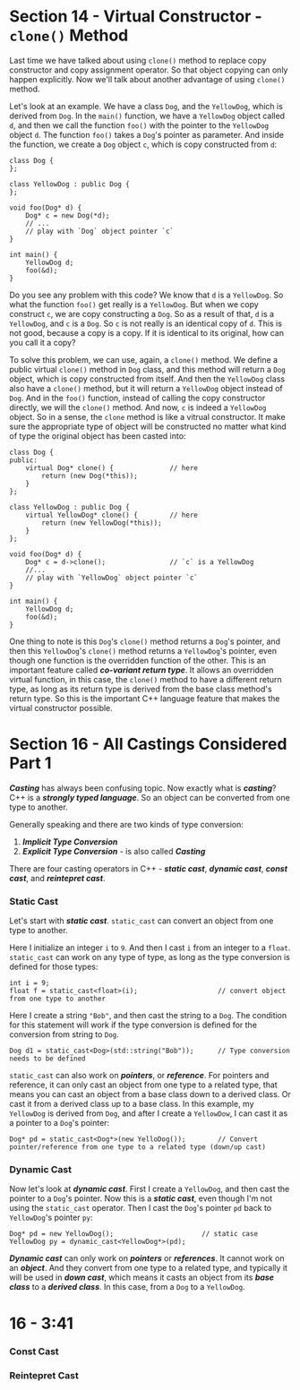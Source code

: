 # Section 14 - Virtual Constructor - `clone()` Method
Last time we have talked about using `clone()` method to replace copy constructor and copy assignment operator. So that object copying can only happen explicitly. Now we'll talk about another advantage of using `clone()` method. 

Let's look at an example. We have a class `Dog`, and the `YellowDog`, which is derived from `Dog`. In the `main()` function, we have a `YellowDog` object called `d`, and then we call the function `foo()` with the pointer to the `YellowDog` object `d`. The function `foo()` takes a `Dog`'s pointer as parameter. And inside the function, we create a `Dog` object `c`, which is copy constructed from `d`:
```
class Dog {
};

class YellowDog : public Dog {
};

void foo(Dog* d) {
    Dog* c = new Dog(*d);
    // ...
    // play with `Dog` object pointer `c`
}

int main() {
    YellowDog d;
    foo(&d);
}
```
Do you see any problem with this code? We know that `d` is a `YellowDog`. So what the function `foo()` get really is a `YellowDog`. But when we copy construct `c`, we are copy constructing a `Dog`. So as a result of that, `d` is a `YellowDog`, and `c` is a `Dog`. So `c` is not really is an identical copy of `d`. This is not good, because a copy is a copy. If it is identical to its original, how can you call it a copy?

To solve this problem, we can use, again, a `clone()` method. We define a public virtual `clone()` method in `Dog` class, and this method will return a `Dog` object, which is copy constructed from itself. And then the `YellowDog` class also have a `clone()` method, but it will return a `YellowDog` object instead of `Dog`. And in the `foo()` function, instead of calling the copy constructor directly, we will the `clone()` method. And now, `c` is indeed a `YellowDog` object. So in a sense, the `clone` method is like a vitrual constructor. It make sure the appropriate type of object will be constructed no matter what kind of type the original object has been casted into:
```
class Dog {
public:
    virtual Dog* clone() {              // here
        return (new Dog(*this));
    }
};

class YellowDog : public Dog {
    virtual YellowDog* clone() {        // here
        return (new YellowDog(*this));
    }
};

void foo(Dog* d) {
    Dog* c = d->clone();                // `c` is a YellowDog
    //...
    // play with `YellowDog` object pointer `c`
}

int main() {
    YellowDog d;
    foo(&d);
}
```
One thing to note is this `Dog`'s `clone()` method returns a `Dog`'s pointer, and then this `YellowDog`'s `clone()` method returns a `YellowDog`'s pointer, even though one function is the overridden function of the other. This is an important feature called ***co-variant return type***. It allows an overridden virtual function, in this case, the `clone()` method to have a different return type, as long as its return type is derived from the base class method's return type. So this is the important C++ language feature that makes the virtual constructor possible.




# Section 16 - All Castings Considered Part 1
***Casting*** has always been confusing topic. Now exactly what is ***casting***? C++ is a ***strongly typed language***. So an object can be converted from one type to another. 

Generally speaking and there are two kinds of type conversion:
1. ***Implicit Type Conversion***
2. ***Explicit Type Conversion*** - is also called ***Casting*** 

There are four casting operators in C++ - ***static cast***, ***dynamic cast***, ***const cast***, and ***reintepret cast***.


### Static Cast
Let's start with ***static cast***. `static_cast` can convert an object from one type to another.

Here I initialize an integer `i` to `9`. And then I cast `i` from an integer to a `float`. `static_cast` can work on any type of type, as long as the type conversion is defined for those types:
```
int i = 9;
float f = static_cast<float>(i);                    // convert object from one type to another
```
Here I create a string `"Bob"`, and then cast the string to a `Dog`. The condition for this statement will work if the type conversion is defined for the conversion from string to `Dog`.
```
Dog d1 = static_cast<Dog>(std::string("Bob"));      // Type conversion needs to be defined
```
`static_cast` can also work on ***pointers***, or ***reference***. For pointers and reference, it can only cast an object from one type to a related type, that means you can cast an object from a base class down to a derived class. Or cast it from a derived class up to a base class. In this example, my `YellowDog` is derived from `Dog`, and after I create a `YellowDow`, I can cast it as a pointer to a `Dog`'s pointer:
```
Dog* pd = static_cast<Dog*>(new YelloDog());        // Convert pointer/reference from one type to a related type (down/up cast)
```


### Dynamic Cast
Now let's look at ***dynamic cast***. First I create a `YellowDog`, and then cast the pointer to a `Dog`'s pointer. Now this is a ***static cast***, even though I'm not using the `static_cast` operator. Then I cast the `Dog`'s pointer `pd` back to `YellowDog`'s pointer `py`:
```
Dog* pd = new YellowDog();                      // static case
YellowDog py = dynamic_cast<YellowDog*>(pd);
```
***Dynamic cast*** can only work on ***pointers*** or ***references***. It cannot work on an ***object***. And they convert from one type to a related type, and typically it will be used in ***down cast***, which means it casts an object from its ***base class*** to a ***derived class***. In this case, from a `Dog` to a `YellowDog`.

# 16 - 3:41


### Const Cast


### Reintepret Cast


